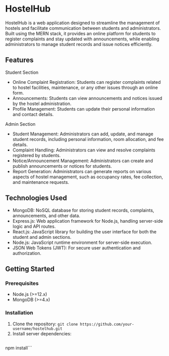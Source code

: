 # HostelHub
HostelHub is a web application designed to streamline the management of hostels and facilitate communication between students and administrators. Built using the MERN stack, it provides an online platform for students to register complaints and stay updated with announcements, while enabling administrators to manage student records and issue notices efficiently.
## Features
Student Section

- Online Complaint Registration: Students can register complaints related to hostel facilities, maintenance, or any other issues through an online form.
- Announcements: Students can view announcements and notices issued by the hostel administration.
- Profile Management: Students can update their personal information and contact details.

Admin Section

- Student Management: Administrators can add, update, and manage student records, including personal information, room allocation, and fee details.
- Complaint Handling: Administrators can view and resolve complaints registered by students.
- Notice/Announcement Management: Administrators can create and publish announcements or notices for students.
- Report Generation: Administrators can generate reports on various aspects of hostel management, such as occupancy rates, fee collection, and maintenance requests.

## Technologies Used

- MongoDB: NoSQL database for storing student records, complaints, announcements, and other data.
- Express.js: Web application framework for Node.js, handling server-side logic and API routes.
- React.js: JavaScript library for building the user interface for both the student and admin sections.
- Node.js: JavaScript runtime environment for server-side execution.
- JSON Web Tokens (JWT): For secure user authentication and authorization.

## Getting Started
### Prerequisites

- Node.js (>=12.x)
- MongoDB (>=4.x)
### Installation

1. Clone the repository:
   ```git clone https://github.com/your-username/hostelhub.git```
2. Install server dependencies:
      ```cd hostelhub/server
npm install```
